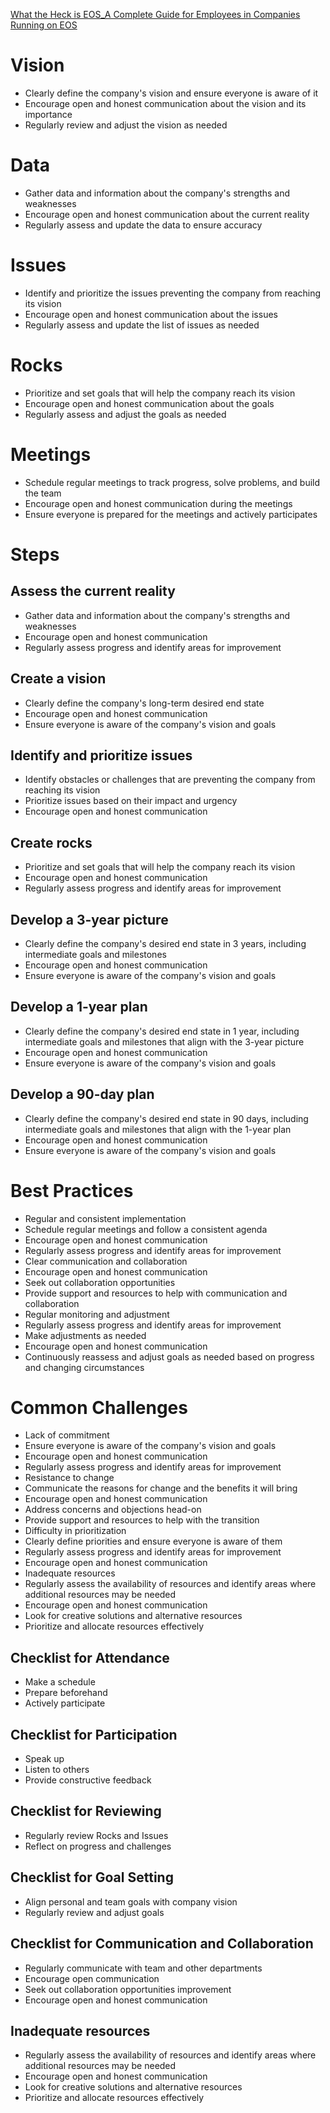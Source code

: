 [What the Heck is EOS_A Complete Guide for Employees in Companies Running on EOS](https://www.amazon.com/What-Heck-is-EOS-audiobook/dp/B077Y32WD2/ref=sr_1_1?keywords=eos+book&qid=1678502185&sr=8-1)

# Vision
 - Clearly define the company's vision and ensure everyone is aware of it
 - Encourage open and honest communication about the vision and its importance
 - Regularly review and adjust the vision as needed
# Data
 - Gather data and information about the company's strengths and weaknesses
 - Encourage open and honest communication about the current reality
 - Regularly assess and update the data to ensure accuracy
# Issues
 - Identify and prioritize the issues preventing the company from reaching its vision
 - Encourage open and honest communication about the issues
 - Regularly assess and update the list of issues as needed
# Rocks
 - Prioritize and set goals that will help the company reach its vision
 - Encourage open and honest communication about the goals
 - Regularly assess and adjust the goals as needed
# Meetings
 - Schedule regular meetings to track progress, solve problems, and build the team
 - Encourage open and honest communication during the meetings
 - Ensure everyone is prepared for the meetings and actively participates
# Steps
 ## Assess the current reality
  - Gather data and information about the company's strengths and weaknesses
  - Encourage open and honest communication
  - Regularly assess progress and identify areas for improvement
 ## Create a vision
  - Clearly define the company's long-term desired end state
  - Encourage open and honest communication
  - Ensure everyone is aware of the company's vision and goals
 ## Identify and prioritize issues
  - Identify obstacles or challenges that are preventing the company from reaching its vision
  - Prioritize issues based on their impact and urgency
  - Encourage open and honest communication
 ## Create rocks
  - Prioritize and set goals that will help the company reach its vision
  - Encourage open and honest communication
  - Regularly assess progress and identify areas for improvement
 ## Develop a 3-year picture
  - Clearly define the company's desired end state in 3 years, including intermediate goals and milestones
  - Encourage open and honest communication
  - Ensure everyone is aware of the company's vision and goals
 ## Develop a 1-year plan
  - Clearly define the company's desired end state in 1 year, including intermediate goals and milestones that align with the 3-year picture
  - Encourage open and honest communication
  - Ensure everyone is aware of the company's vision and goals
 ## Develop a 90-day plan
  - Clearly define the company's desired end state in 90 days, including intermediate goals and milestones that align with the 1-year plan
  - Encourage open and honest communication
  - Ensure everyone is aware of the company's vision and goals
# Best Practices
 - Regular and consistent implementation
  - Schedule regular meetings and follow a consistent agenda
  - Encourage open and honest communication
  - Regularly assess progress and identify areas for improvement
 - Clear communication and collaboration
  - Encourage open and honest communication
  - Seek out collaboration opportunities
  - Provide support and resources to help with communication and collaboration
 - Regular monitoring and adjustment
  - Regularly assess progress and identify areas for improvement
  - Make adjustments as needed
  - Encourage open and honest communication
  - Continuously reassess and adjust goals as needed based on progress and changing circumstances
# Common Challenges
 - Lack of commitment
  - Ensure everyone is aware of the company's vision and goals
  - Encourage open and honest communication
  - Regularly assess progress and identify areas for improvement
 - Resistance to change
  - Communicate the reasons for change and the benefits it will bring
  - Encourage open and honest communication
  - Address concerns and objections head-on
  - Provide support and resources to help with the transition
 - Difficulty in prioritization
  - Clearly define priorities and ensure everyone is aware of them
  - Regularly assess progress and identify areas for improvement
  - Encourage open and honest communication
 - Inadequate resources
  - Regularly assess the availability of resources and identify areas where additional resources may be needed
  - Encourage open and honest communication
  - Look for creative solutions and alternative resources
  - Prioritize and allocate resources effectively

 ## Checklist for Attendance
  - Make a schedule
  - Prepare beforehand
  - Actively participate
 ## Checklist for Participation
  - Speak up
  - Listen to others
  - Provide constructive feedback
 ## Checklist for Reviewing
  - Regularly review Rocks and Issues
  - Reflect on progress and challenges
 ## Checklist for Goal Setting
  - Align personal and team goals with company vision
  - Regularly review and adjust goals
 ## Checklist for Communication and Collaboration
  - Regularly communicate with team and other departments
  - Encourage open communication
  - Seek out collaboration opportunities improvement
  - Encourage open and honest communication
 ## Inadequate resources
  - Regularly assess the availability of resources and identify areas where additional resources may be needed
  - Encourage open and honest communication
  - Look for creative solutions and alternative resources
  - Prioritize and allocate resources effectively